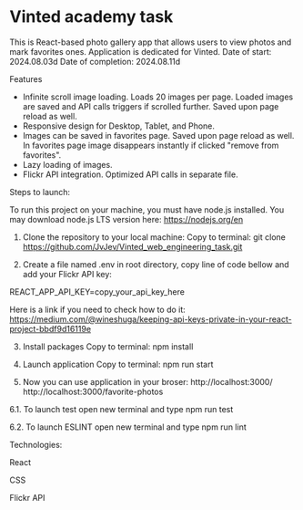 # Vinted academy task

This is React-based photo gallery app that allows users to view photos and mark favorites ones. Application is dedicated for Vinted. 
Date of start: 2024.08.03d 
Date of completion: 2024.08.11d

Features
- Infinite scroll image loading. Loads 20 images per page. Loaded images are saved and API calls triggers if scrolled further. Saved upon page reload as well.
- Responsive design for Desktop, Tablet, and Phone.
- Images can be saved in favorites page. Saved upon page reload as well. In favorites page image disappears instantly if clicked "remove from favorites". 
- Lazy loading of images.
- Flickr API integration. Optimized API calls in separate file.

Steps to launch:

To run this project on your machine, you must have node.js installed. You may download node.js LTS version here: https://nodejs.org/en

1. Clone the repository to your local machine:
Copy to terminal: git clone https://github.com/JvJev/Vinted_web_engineering_task.git

2. Create a file named .env in root directory, copy line of code bellow and add your Flickr API key: 
 
  REACT_APP_API_KEY=copy_your_api_key_here

Here is a link if you need to check how to do it: https://medium.com/@wineshuga/keeping-api-keys-private-in-your-react-project-bbdf9d16119e

3. Install packages
Copy to terminal: npm install

4. Launch application
Copy to terminal: npm run start

5. Now you can use application in your broser:
http://localhost:3000/
http://localhost:3000/favorite-photos

6.1. To launch test open new terminal and type npm run test

6.2. To launch ESLINT open new terminal and type npm run lint

Technologies:

React

CSS

Flickr API

